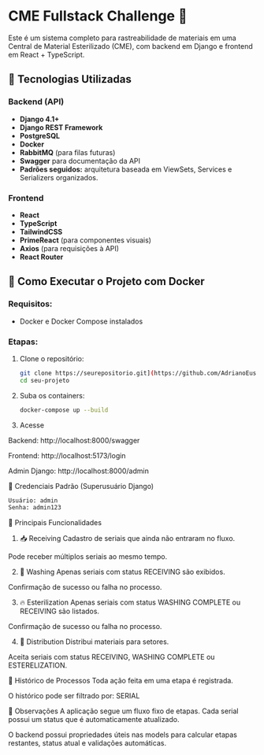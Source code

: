 # CME Fullstack Challenge 🚀

Este é um sistema completo para rastreabilidade de materiais em uma Central de Material Esterilizado (CME), com backend em Django e frontend em React + TypeScript.

## 🧰 Tecnologias Utilizadas

### Backend (API)
- **Django 4.1+**
- **Django REST Framework**
- **PostgreSQL**
- **Docker**
- **RabbitMQ** (para filas futuras)
- **Swagger** para documentação da API
- **Padrões seguidos:** arquitetura baseada em ViewSets, Services e Serializers organizados.

### Frontend
- **React**
- **TypeScript**
- **TailwindCSS**
- **PrimeReact** (para componentes visuais)
- **Axios** (para requisições à API)
- **React Router**

## 🐳 Como Executar o Projeto com Docker

### Requisitos:
- Docker e Docker Compose instalados

### Etapas:

1. Clone o repositório:
   ```bash
   git clone https://seurepositorio.git](https://github.com/AdrianoEusebio/cme_fullstack
   cd seu-projeto

2. Suba os containers:
   ```bash
   docker-compose up --build

3. Acesse

Backend: http://localhost:8000/swagger

Frontend: http://localhost:5173/login

Admin Django: http://localhost:8000/admin

🔑 Credenciais Padrão (Superusuário Django)
   ```bash
   Usuário: admin
   Senha: admin123
   ```

🔁 Principais Funcionalidades
1. 📥 Receiving
Cadastro de seriais que ainda não entraram no fluxo.

Pode receber múltiplos seriais ao mesmo tempo.

2. 🧽 Washing
Apenas seriais com status RECEIVING são exibidos.

Confirmação de sucesso ou falha no processo.

3. 🔥 Esterilization
Apenas seriais com status WASHING COMPLETE ou RECEIVING são listados.

Confirmação de sucesso ou falha no processo.

4. 🚚 Distribution
Distribui materiais para setores.

Aceita seriais com status RECEIVING, WASHING COMPLETE ou ESTERELIZATION.

📜 Histórico de Processos
Toda ação feita em uma etapa é registrada.

O histórico pode ser filtrado por: SERIAL

📎 Observações
A aplicação segue um fluxo fixo de etapas.
Cada serial possui um status que é automaticamente atualizado.

O backend possui propriedades úteis nas models para calcular etapas restantes, status atual e validações automáticas.




